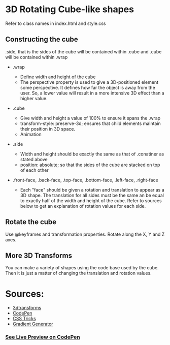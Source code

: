 # 3D Rotating Cube-like shapes
Refer to class names in index.html and style.css

## Constructing the cube
.side, that is the sides of the cube will be contained within .cube and .cube will be contained within .wrap

* .wrap 
   * Define width and height of the cube
   * The perspective property is used to give a 3D-positioned element some perspective. It defines how far the object is away from the user. So, a lower value will result in a more intensive 3D effect than a higher value.
   
* .cube
   * Give width and height a value of 100% to ensure it spans the .wrap
   * transform-style: preserve-3d; ensures that child elements maintain their position in 3D space.
   * Animation
   
* .side
  * Width and height should be exactly the same as that of .conatiner as stated above
  * position: absolute; so that the sides of the cube are stacked on top of each other
  
* .front-face, .back-face, .top-face, .bottom-face, .left-face, .right-face
  * Each "face" should be given a rotation and translation to appear as a 3D shape. The translation for all sides must be the same an be equal to exactly half of the width and height of the cube. Refer to sources below to get an explanation of rotation values for each side.

## Rotate the cube 
Use @keyframes and transformation properties. Rotate along the X, Y and Z axes.

## More 3D Transforms
You can make a variety of shapes using the code base used by the cube. Then it is just a matter of changing the translation and rotation values.



# Sources:
* [3dtransforms](https://3dtransforms.desandro.com/cube)
* [CodePen](https://codepen.io/mrosati84/pen/AFcpl/?editors=0100)
* [CSS Tricks](https://css-tricks.com/creating-a-3d-cube-image-gallery/)
* [Gradient Generator](http://www.brandgradients.com/black-gradient/)

### [See Live Preview on CodePen](https://codepen.io/zak92/full/VwvoMxE)
